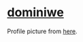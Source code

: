# [dominiwe](https://github.com/dominiwe)

Profile picture from [here](https://www.lexaloffle.com/pico-8.php).

